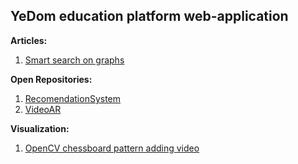 ## YeDom education platform web-application
<b>Articles:</b>
1. <a href="https://github.com/Yedom/Articles/blob/main/RecomendationSystem/Documentation.pdf">Smart search on graphs</a>  
  
<b>Open Repositories:</b>  
1. <a href="https://github.com/Yedom/RecomendationSystem">RecomendationSystem</a>  
2. <a href="https://github.com/Yedom/VideoAR">VideoAR</a>

<b>Visualization:</b>  
1. <a href="https://www.youtube.com/watch?v=nWN-0GAwvDQ">OpenCV chessboard pattern adding video</a>  

